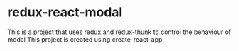 # redux-react-modal


This is a project that uses redux and redux-thunk to control the behaviour of modal
This project is created using create-react-app
